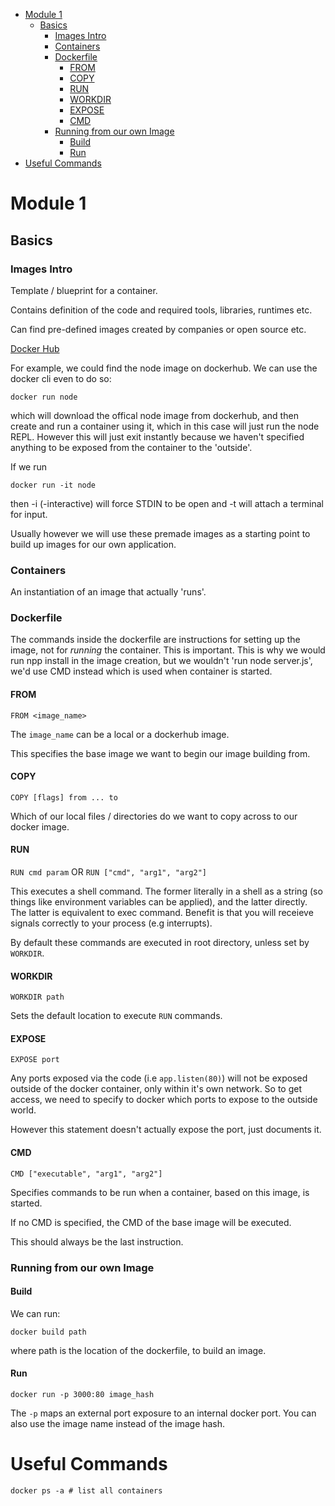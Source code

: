 - [Module 1](#module-1)
  - [Basics](#basics)
    - [Images Intro](#images-intro)
    - [Containers](#containers)
    - [Dockerfile](#dockerfile)
      - [FROM](#from)
      - [COPY](#copy)
      - [RUN](#run)
      - [WORKDIR](#workdir)
      - [EXPOSE](#expose)
      - [CMD](#cmd)
    - [Running from our own Image](#running-from-our-own-image)
      - [Build](#build)
      - [Run](#run-1)
- [Useful Commands](#useful-commands)

# Module 1

## Basics

### Images Intro

Template / blueprint for a container.

Contains definition of the code and required tools, libraries, runtimes etc.

Can find pre-defined images created by companies or open source etc. 

[Docker Hub](https://hub.docker.com)

For example, we could find the node image on dockerhub. We can use the docker cli even to do so:

```
docker run node
```
which will download the offical node image from dockerhub, and then create and run a container using it, which in this case will just run the node REPL. However this will just exit instantly because we haven't specified anything to be exposed from the container to the 'outside'.

If we run 

```
docker run -it node
```

then -i (-interactive) will force STDIN to be open and -t will attach a terminal for input.

Usually however we will use these premade images as a starting point to build up images for our own application.

### Containers

An instantiation of an image that actually 'runs'.

### Dockerfile

The commands inside the dockerfile are instructions for setting up the image, not for *running* the container. This is important. This is why we would run npp install in the image creation, but we wouldn't 'run node server.js', we'd use CMD instead which is used when container is started.

#### FROM

`FROM <image_name>`

The `image_name` can be a local or a dockerhub image. 

This specifies the base image we want to begin our image building from.

#### COPY

`COPY [flags] from ... to`

Which of our local files / directories do we want to copy across to our docker image.

#### RUN

`RUN cmd param` OR `RUN ["cmd", "arg1", "arg2"]`

This executes a shell command. The former literally in a shell as a string (so things like environment variables can be applied), and the latter directly. The latter is equivalent to exec command. Benefit is that you will receieve signals correctly to your process (e.g interrupts).

By default these commands are executed in root directory, unless set by `WORKDIR`.

#### WORKDIR

`WORKDIR path`

Sets the default location to execute `RUN` commands.

#### EXPOSE

`EXPOSE port`

Any ports exposed via the code (i.e `app.listen(80)`) will not be exposed outside of the docker container, only within it's own network. So to get access, we need to specify to docker which ports to expose to the outside world.

However this statement doesn't actually expose the port, just documents it.

#### CMD

`CMD ["executable", "arg1", "arg2"]`

Specifies commands to be run when a container, based on this image, is started.

If no CMD is specified, the CMD of the base image will be executed.

This should always be the last instruction.

### Running from our own Image

#### Build

We can run:

``docker build path``

where path is the location of the dockerfile, to build an image.

#### Run

``docker run -p 3000:80 image_hash``

The `-p` maps an external port exposure to an internal docker port. You can also use the image name instead of the image hash.

# Useful Commands

```
docker ps -a # list all containers 
```
